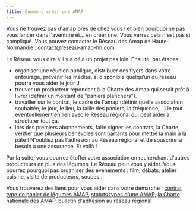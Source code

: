 ```yaml
---
title: Comment créer une AMAP
---
```


Vous ne trouvez pas d'amap près de chez vous ! et bien pourquoi ne pas vous lancer dans l'aventure et... en créer une. Vous verrez cela n'est pas si compliqué. Vous pouvez contacter le Réseau des Amap de Haute-Normandie : <contact@reseau-amap-hn.com>.

Le Réseau vous dira s'il y a déjà un projet pas loin. Ensuite, par étapes : 

 - organiser une réunion publique, distribuer des flyers dans votre entourage, prévenir les médias, si disponible quelqu’un du réseau pourra vous aider le jour J
 - trouver un producteur répondant à la Charte des Amap qui serait prêt à livrer (définir un montant de "paniers planchers").
 - travailler sur le contrat, le cadre de l'amap (définir quelle association souhaitée, le jour, le lieu, la taille des paniers, la fréquence,…) le tout éventuellement en lien avec le Réseau régional qui peut aider à structurer tout ça.
 - lors des premiers abonnements, faire signer les contrats, la Charte, vérifier que plusieurs bénévoles sont partants pour mettre la main à la pâte ! N'oubliez pas l'adhésion au Réseau régional et de souscrire si besoin à une assurance. Et voilà !

Par la suite, vous pourrez étoffer votre association en recherchant d'autres producteurs en plus des légumes. Le Réseau peut vous y aider. Vous pourrez pourquoi pas organiser des événements : film, débats, atelier cuisine, visite de producteurs, soupes…

Vous trouverez des liens pour vous aider dans votre démarche : [contrat type de panier de légumes AMAP](telechargements/contrat-type-de-panier-de-legumes-amap.pdf), [statuts types d'une AMAP](telechargements/statuts-type-amap.pdf), [la Charte nationale des AMAP](telechargements/charte-des-amap.pdf), [bulletin d'adhésion au réseau régional](telechargements/bulletin-adhesion-amap-hn.pdf)
